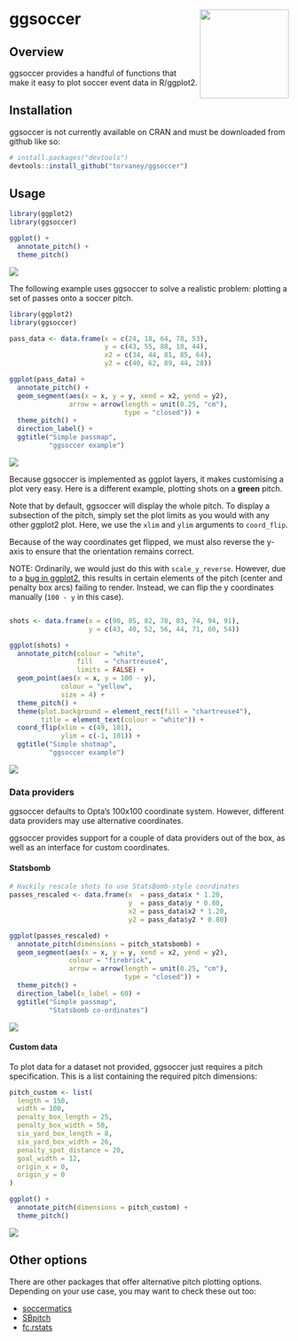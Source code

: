 
<!-- README.md is generated from README.Rmd. Please edit that file -->

# ggsoccer <img src="man/figures/logo.png" width="160px" align="right" />

## Overview

ggsoccer provides a handful of functions that make it easy to plot
soccer event data in R/ggplot2.

## Installation

ggsoccer is not currently available on CRAN and must be downloaded from
github like so:

``` r
# install.packages("devtools")
devtools::install_github("torvaney/ggsoccer")
```

## Usage

``` r
library(ggplot2)
library(ggsoccer)

ggplot() +
  annotate_pitch() +
  theme_pitch()
```

![](man/figures/README-example_blank-1.png)<!-- -->

The following example uses ggsoccer to solve a realistic problem:
plotting a set of passes onto a soccer pitch.

``` r
library(ggplot2)
library(ggsoccer)

pass_data <- data.frame(x = c(24, 18, 64, 78, 53),
                        y = c(43, 55, 88, 18, 44),
                        x2 = c(34, 44, 81, 85, 64),
                        y2 = c(40, 62, 89, 44, 28))

ggplot(pass_data) +
  annotate_pitch() +
  geom_segment(aes(x = x, y = y, xend = x2, yend = y2),
               arrow = arrow(length = unit(0.25, "cm"),
                             type = "closed")) +
  theme_pitch() +
  direction_label() +
  ggtitle("Simple passmap", 
          "ggsoccer example")
```

![](man/figures/README-example_passes-1.png)<!-- -->

Because ggsoccer is implemented as ggplot layers, it makes customising a
plot very easy. Here is a different example, plotting shots on a
**green** pitch.

Note that by default, ggsoccer will display the whole pitch. To display
a subsection of the pitch, simply set the plot limits as you would with
any other ggplot2 plot. Here, we use the `xlim` and `ylim` arguments to
`coord_flip`.

Because of the way coordinates get flipped, we must also reverse the
y-axis to ensure that the orientation remains correct.

NOTE: Ordinarily, we would just do this with `scale_y_reverse`. However,
due to a [bug in
ggplot2](https://github.com/tidyverse/ggplot2/issues/3120), this results
in certain elements of the pitch (center and penalty box arcs) failing
to render. Instead, we can flip the y coordinates manually (`100 - y` in
this case).

``` r

shots <- data.frame(x = c(90, 85, 82, 78, 83, 74, 94, 91),
                    y = c(43, 40, 52, 56, 44, 71, 60, 54))

ggplot(shots) +
  annotate_pitch(colour = "white",
                 fill   = "chartreuse4",
                 limits = FALSE) +
  geom_point(aes(x = x, y = 100 - y),
             colour = "yellow", 
             size = 4) +
  theme_pitch() +
  theme(plot.background = element_rect(fill = "chartreuse4"),
        title = element_text(colour = "white")) +
  coord_flip(xlim = c(49, 101),
             ylim = c(-1, 101)) +
  ggtitle("Simple shotmap",
          "ggsoccer example")
```

![](man/figures/README-example_shots-1.png)<!-- -->

### Data providers

ggsoccer defaults to Opta’s 100x100 coordinate system. However,
different data providers may use alternative coordinates.

ggsoccer provides support for a couple of data providers out of the box,
as well as an interface for custom coordinates.

#### Statsbomb

``` r
# Hackily rescale shots to use StatsBomb-style coordinates
passes_rescaled <- data.frame(x  = pass_data$x * 1.20,
                              y  = pass_data$y * 0.80,
                              x2 = pass_data$x2 * 1.20,
                              y2 = pass_data$y2 * 0.80)

ggplot(passes_rescaled) +
  annotate_pitch(dimensions = pitch_statsbomb) +
  geom_segment(aes(x = x, y = y, xend = x2, yend = y2),
               colour = "firebrick",
               arrow = arrow(length = unit(0.25, "cm"),
                             type = "closed")) +
  theme_pitch() +
  direction_label(x_label = 60) +
  ggtitle("Simple passmap", 
          "Statsbomb co-ordinates")
```

![](man/figures/README-example_shots_sb-1.png)<!-- -->

#### Custom data

To plot data for a dataset not provided, ggsoccer just requires a pitch
specification. This is a list containing the required pitch dimensions:

``` r
pitch_custom <- list(
  length = 150,
  width = 100,
  penalty_box_length = 25,
  penalty_box_width = 50,
  six_yard_box_length = 8,
  six_yard_box_width = 26,
  penalty_spot_distance = 20,
  goal_width = 12,
  origin_x = 0,
  origin_y = 0
)

ggplot() +
  annotate_pitch(dimensions = pitch_custom) +
  theme_pitch()
```

![](man/figures/README-example_custom-1.png)<!-- -->

## Other options

There are other packages that offer alternative pitch plotting options.
Depending on your use case, you may want to check these out too:

  - [soccermatics](https://github.com/JoGall/soccermatics)
  - [SBpitch](https://github.com/FCrSTATS/SBpitch)
  - [fc.rstats](https://github.com/FCrSTATS/fc.rstats)
